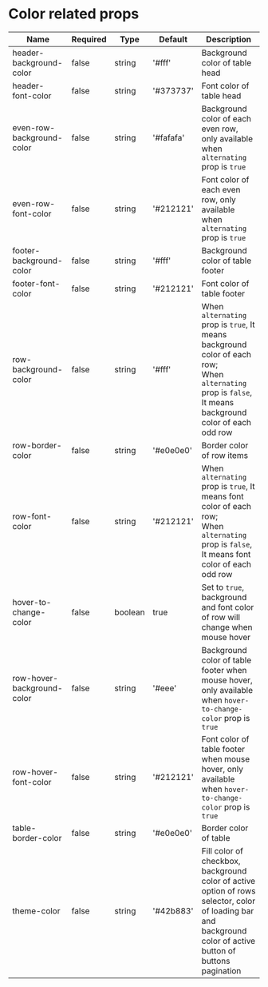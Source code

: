 # Color related props

| Name | Required | Type | Default | Description |
| -------- | ----------- | ---- | -------- | ------- 
| header-background-color | false | string | '#fff' | Background color of table head |
| header-font-color | false | string | '#373737' | Font color of table head |
| even-row-background-color | false | string | '#fafafa' | Background color of each even row, only available when `alternating` prop is `true` |
| even-row-font-color | false | string | '#212121' | Font color of each even row, only available when `alternating` prop is `true` |
| footer-background-color | false | string | '#fff' | Background color of table footer |
| footer-font-color | false | string | '#212121' | Font color of table footer |
| row-background-color | false | string | '#fff' | When `alternating` prop is `true`, It means background color of each row;<br/> When `alternating` prop is `false`, It means background color of each odd row|
| row-border-color | false | string | '#e0e0e0' | Border color of row items |
| row-font-color | false | string | '#212121' | When `alternating` prop is `true`, It means font color of each row;<br/> When `alternating` prop is `false`, It means font color of each odd row|
| hover-to-change-color | false | boolean | true | Set to `true`, background and font color of row will change when mouse hover  |
| row-hover-background-color | false | string | '#eee' | Background color of table footer when mouse hover, only available when `hover-to-change-color` prop is `true`|
| row-hover-font-color | false | string | '#212121' | Font color of table footer when mouse hover, only available when `hover-to-change-color` prop is `true`|
| table-border-color | false | string | '#e0e0e0' | Border color of table |
| theme-color | false | string | '#42b883' | Fill color of checkbox, background color of active option of rows selector, color of loading bar and  background color of active button of buttons pagination |
